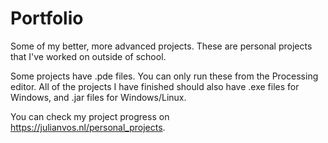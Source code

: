 # Portfolio
Some of my better, more advanced projects. These are personal projects that I've worked on outside of school.

Some projects have .pde files. You can only run these from the Processing editor.
All of the projects I have finished should also have .exe files for Windows, and .jar files for Windows/Linux.

You can check my project progress on https://julianvos.nl/personal_projects.

